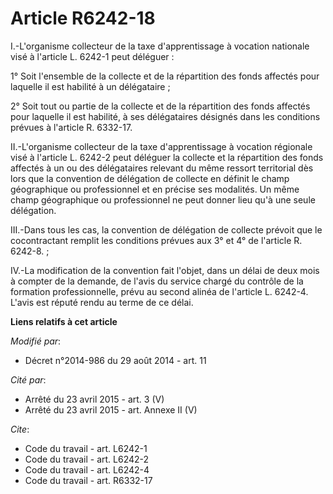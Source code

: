 # Article R6242-18

I.-L'organisme collecteur de la taxe d'apprentissage à vocation nationale visé à l'article L. 6242-1 peut déléguer : 

1° Soit l'ensemble de la collecte et de la répartition des fonds affectés pour laquelle il est habilité à un délégataire ; 

2° Soit tout ou partie de la collecte et de la répartition des fonds affectés pour laquelle il est habilité, à ses
délégataires désignés dans les conditions prévues à l'article R. 6332-17. 

II.-L'organisme collecteur de la taxe d'apprentissage à vocation régionale visé à l'article L. 6242-2 peut déléguer la
collecte et la répartition des fonds affectés à un ou des délégataires relevant du même ressort territorial dès lors que la
convention de délégation de collecte en définit le champ géographique ou professionnel et en précise ses modalités. Un même
champ géographique ou professionnel ne peut donner lieu qu'à une seule délégation. 

III.-Dans tous les cas, la convention de délégation de collecte prévoit que le cocontractant remplit les conditions prévues
aux 3° et 4° de l'article R. 6242-8. ; 

IV.-La modification de la convention fait l'objet, dans un délai de deux mois à compter de la demande, de l'avis du service
chargé du contrôle de la formation professionnelle, prévu au second alinéa de l'article L. 6242-4. L'avis est réputé rendu au
terme de ce délai.

**Liens relatifs à cet article**

_Modifié par_:

  - Décret n°2014-986 du 29 août 2014 - art. 11

_Cité par_:

  - Arrêté du 23 avril 2015 - art. 3 (V)
  - Arrêté du 23 avril 2015 - art. Annexe II (V)

_Cite_:

  - Code du travail - art. L6242-1
  - Code du travail - art. L6242-2
  - Code du travail - art. L6242-4
  - Code du travail - art. R6332-17
